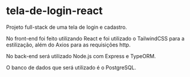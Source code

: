 # tela-de-login-react
Projeto full-stack de uma tela de login e cadastro.

No front-end foi feito utilizando React e foi utilizado o TailwindCSS para a estilização, além do Axios para as requisições http.

No back-end será utilizado Node.js com Express e TypeORM.

O banco de dados que será utilizado é o PostgreSQL.
